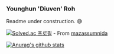 ### Younghun 'Diuven' Roh


Readme under construction. 😅

[![Solved.ac 프로필](http://mazassumnida.wtf/api/generate_badge?boj=Diuven)](https://solved.ac/Diuven) - From [mazassumnida](https://github.com/mazassumnida/mazassumnida)

[![Anurag's github stats](https://github-readme-stats.vercel.app/api?username=Diuven)](https://github.com/anuraghazra/github-readme-stats)

<!--

Here are some ideas to get you started:

- 🔭 I’m currently working on ...
- 🌱 I’m currently learning ...
- 👯 I’m looking to collaborate on ...
- 🤔 I’m looking for help with ...
- 💬 Ask me about ...
- 📫 How to reach me: ...
- 😄 Pronouns: ...
- ⚡ Fun fact: ...
-->
